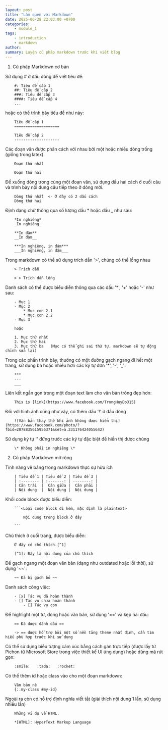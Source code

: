 ```yaml
---
layout: post
title: "Làm quen với Markdown"
date: 2025-06-28 22:03:00 +0700
categories:
    - module_1
tags:
    - introduction
    - markdown
author:
summary: Luyện cú pháp markdown trước khi viết blog
---
```


1. Cú pháp Markdown cơ bản

Sử dụng # ở đầu dòng để viết tiêu đề:
```
    #: Tiêu đề cấp 1
    ##: Tiêu đề cấp 2
    ###: Tiêu đề cấp 3
    ####: Tiêu đề cấp 4
    ...
```
hoặc có thể trình bày tiêu đề như này:
```
    Tiêu đề cấp 1
    ====================

    Tiêu đề cấp 2
    --------------------
```

Các đoạn văn được phân cách với nhau bởi một hoặc nhiều dòng trống (giống trong latex).
```
    Đoạn thứ nhất

    Đoạn thứ hai
```

Để xuống dòng trong cùng một đoạn văn, sử dụng dấu hai cách ở cuối câu và trình bày nội dung câu tiếp theo ở dòng mới.
```
    Dòng thứ nhất  <- Ở đây có 2 dấu cách
    Dòng thứ hai
```

Định dạng chữ thông qua số lượng dấu * hoặc dấu _ như sau:
```
    *In nghiêng*
    _In nghiêng_

    **In đậm**
    __In đậm__

    ***In nghiêng, in đậm***
    ___In nghiêng, in đậm___
```

Trong markdown có thể sử dụng trích dẫn '>', chúng có thể lồng nhau
```
    > Trích dẫn

    > > Trích dẫn lồng
```

Danh sách có thể được biểu diễn thông qua các dấu '*', '+' hoặc '-' như sau:
```
    - Mục 1
    - Mục 2
        * Mục con 2.1
        * Mục con 2.2
    - Mục 3

    hoặc

    1. Mục thứ nhất
    2. Mục thứ hai
    3. Mục thứ ba   (Mục có thể ghi sai thứ tự, markdown sẽ tự động chỉnh sửa lại)
```

Trong các phần trình bày, thường có một đường gạch ngang đi hết một trang, sử dụng ba hoặc nhiều hơn các ký tự đơn '*', '-', '_':
```
    ***
    ---
    ___
```

Liên kết ngắn gọn trong một đoạn text làm cho văn bản trông đẹp hơn:
```
    This is [link](https://www.facebook.com/TrongHuyDo315)
```

Đối với hình ảnh cũng như vậy, có thêm dấu '!' ở đầu dòng
```
    ![Văn bản thay thế khi ảnh không được hiển thị](https://www.facebook.com/photo/?fbid=2078835615956371&set=a.231176424055642)
```

Sử dụng ký tự '\' đứng trước các ký tự đặc biệt để hiển thị được chúng
```
    \* Không phải in nghiêng \*
```

2. Cú pháp Markdown mở rộng

Tính năng vẽ bảng trong markdown thực sự hữu ích
```
    | Tiêu đề 1 | Tiêu đề 2 | Tiêu đề 3 |
    | :-------- | :-------: | --------: |
    | Căn trái  |  Căn giữa |  Căn phải |
    | Nội dung  |  Nội dung |  Nội dung |
```

Khối code block được biểu diễn:
```
    ```<Loại code block đi kèm, mặc định là plaintext>

        Nội dung trong block ở đây

    ```
```

Chú thích ở cuối trang, được biểu diễn:
```
    Ở đây có chú thích.[^1]

    [^1]: Đây là nội dung của chú thích
```

Để gạch ngang một đoạn văn bản (dạng như outdated hoặc lỗi thời), sử dụng '~~':
```
    ~~ Đã bị gạch bỏ ~~
```

Danh sách công việc:
```
    - [x] Tác vụ đã hoàn thành
    - [] Tác vụ chưa hoàn thành
        - [] Tác vụ con
```

Để highlight một từ, dòng hoặc văn bản, sử dụng '==' và kẹp hai đầu:
```
    == Đã được đánh dấu ==

    -> == được hỗ trợ bởi một số nền tảng theme nhất định, cần tìm hiểu phù hợp trước khi sử dụng
```

Có thể sử dụng biểu tượng cảm xúc bằng cách gán trực tiếp (được lấy từ Pichon từ Microsoft Store trong việc thiết kế UI ứng dụng) hoặc dùng mã rút gọn:
```
    :smile:   :tada:   :rocket:
```

Có thể thêm id hoặc class vào cho một đoạn markdown:
```
    Văn bản nè
    {:.my-class #my-id}
```

Ngoài ra còn có hỗ trợ định nghĩa viết tắt (giải thích nội dung 1 lần, sử dụng nhiều lần)
```
    Những ví dụ về HTML.

    *[HTML]: HyperText Markup Language
```
